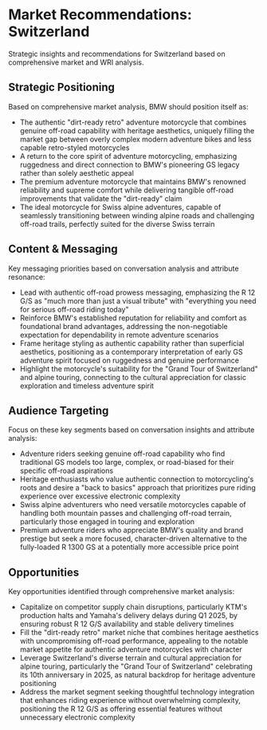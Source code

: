# Market Recommendations: Switzerland

Strategic insights and recommendations for Switzerland based on comprehensive market and WRI analysis.

## Strategic Positioning
Based on comprehensive market analysis, BMW should position itself as:
- The authentic "dirt-ready retro" adventure motorcycle that combines genuine off-road capability with heritage aesthetics, uniquely filling the market gap between overly complex modern adventure bikes and less capable retro-styled motorcycles
- A return to the core spirit of adventure motorcycling, emphasizing ruggedness and direct connection to BMW's pioneering GS legacy rather than solely aesthetic appeal
- The premium adventure motorcycle that maintains BMW's renowned reliability and supreme comfort while delivering tangible off-road improvements that validate the "dirt-ready" claim
- The ideal motorcycle for Swiss alpine adventures, capable of seamlessly transitioning between winding alpine roads and challenging off-road trails, perfectly suited for the diverse Swiss terrain

## Content & Messaging
Key messaging priorities based on conversation analysis and attribute resonance:
- Lead with authentic off-road prowess messaging, emphasizing the R 12 G/S as "much more than just a visual tribute" with "everything you need for serious off-road riding today"
- Reinforce BMW's established reputation for reliability and comfort as foundational brand advantages, addressing the non-negotiable expectation for dependability in remote adventure scenarios
- Frame heritage styling as authentic capability rather than superficial aesthetics, positioning as a contemporary interpretation of early GS adventure spirit focused on ruggedness and genuine performance
- Highlight the motorcycle's suitability for the "Grand Tour of Switzerland" and alpine touring, connecting to the cultural appreciation for classic exploration and timeless adventure spirit

## Audience Targeting
Focus on these key segments based on conversation insights and attribute analysis:
- Adventure riders seeking genuine off-road capability who find traditional GS models too large, complex, or road-biased for their specific off-road aspirations
- Heritage enthusiasts who value authentic connection to motorcycling's roots and desire a "back to basics" approach that prioritizes pure riding experience over excessive electronic complexity
- Swiss alpine adventurers who need versatile motorcycles capable of handling both mountain passes and challenging off-road terrain, particularly those engaged in touring and exploration
- Premium adventure riders who appreciate BMW's quality and brand prestige but seek a more focused, character-driven alternative to the fully-loaded R 1300 GS at a potentially more accessible price point

## Opportunities
Key opportunities identified through comprehensive market analysis:
- Capitalize on competitor supply chain disruptions, particularly KTM's production halts and Yamaha's delivery delays during Q1 2025, by ensuring robust R 12 G/S availability and stable delivery timelines
- Fill the "dirt-ready retro" market niche that combines heritage aesthetics with uncompromising off-road performance, appealing to the notable market appetite for authentic adventure motorcycles with character
- Leverage Switzerland's diverse terrain and cultural appreciation for alpine touring, particularly the "Grand Tour of Switzerland" celebrating its 10th anniversary in 2025, as natural backdrop for heritage adventure positioning
- Address the market segment seeking thoughtful technology integration that enhances riding experience without overwhelming complexity, positioning the R 12 G/S as offering essential features without unnecessary electronic complexity